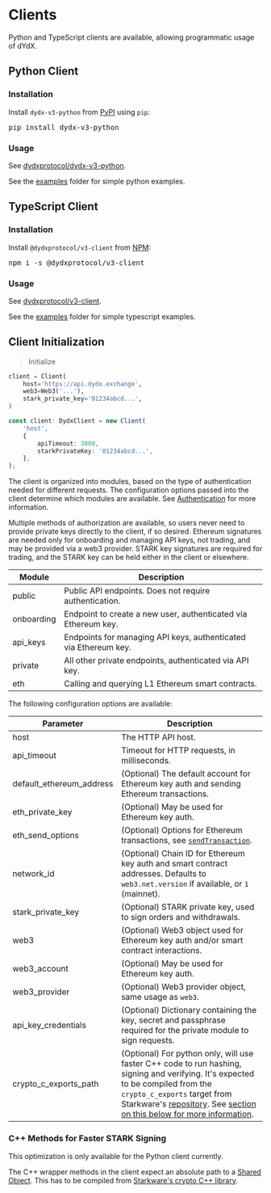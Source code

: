 # Clients

Python and TypeScript clients are available, allowing programmatic usage of dYdX.

## Python Client

### Installation

Install `dydx-v3-python` from [PyPI](https://pypi.org/project/dydx-v3-python) using `pip`:

<pre class="center-column">
pip install dydx-v3-python
</pre>

### Usage

See [dydxprotocol/dydx-v3-python](https://github.com/dydxprotocol/dydx-v3-python).

See the [examples](https://github.com/dydxprotocol/dydx-v3-python/tree/master/examples) folder for simple python examples.

## TypeScript Client

### Installation

Install `@dydxprotocol/v3-client` from [NPM](https://www.npmjs.com/package/@dydxprotocol/v3-client):

<pre class="center-column">
npm i -s @dydxprotocol/v3-client
</pre>

### Usage

See [dydxprotocol/v3-client](https://github.com/dydxprotocol/v3-client).

See the [examples](https://github.com/dydxprotocol/v3-client/tree/master/examples) folder for simple typescript examples.

## Client Initialization

> Initialize

```python
client = Client(
    host='https://api.dydx.exchange',
    web3=Web3('...'),
    stark_private_key='01234abcd...',
)
```

```typescript
const client: DydxClient = new Client(
    'host',
    {
        apiTimeout: 3000,
        starkPrivateKey: '01234abcd...',
    },
);
```

The client is organized into modules, based on the type of authentication needed for different requests. The configuration options passed into the client determine which modules are available. See [Authentication](#authentication) for more information.

<aside class="notice">
Multiple methods of authorization are available, so users never need to provide private keys directly to the client, if so desired. Ethereum signatures are needed only for onboarding and managing API keys, not trading, and may be provided via a web3 provider. STARK key signatures are required for trading, and the STARK key can be held either in the client or elsewhere.
</aside>

| Module     | Description                                                      |
|------------|------------------------------------------------------------------|
| public     | Public API endpoints. Does not require authentication.           |
| onboarding | Endpoint to create a new user, authenticated via Ethereum key.   |
| api_keys   | Endpoints for managing API keys, authenticated via Ethereum key. |
| private    | All other private endpoints, authenticated via API key.          |
| eth        | Calling and querying L1 Ethereum smart contracts.                |

The following configuration options are available:

| Parameter                | Description                                                                                                                                                                          |
|--------------------------|--------------------------------------------------------------------------------------------------------------------------------------------------------------------------------------|
| host                     | The HTTP API host.                                                                                                                                                                   |
| api_timeout              | Timeout for HTTP requests, in milliseconds.                                                                                                                                          |
| default_ethereum_address | (Optional) The default account for Ethereum key auth and sending Ethereum transactions.                                                                                              |
| eth_private_key          | (Optional) May be used for Ethereum key auth.                                                                                                                                        |
| eth_send_options         | (Optional) Options for Ethereum transactions, see [`sendTransaction`](https://web3py.readthedocs.io/en/stable/web3.eth.html?highlight=signTransaction#web3.eth.Eth.sendTransaction). |
| network_id               | (Optional) Chain ID for Ethereum key auth and smart contract addresses. Defaults to `web3.net.version` if available, or `1` (mainnet).                                               |
| stark_private_key        | (Optional) STARK private key, used to sign orders and withdrawals.                                                                                                                   |
| web3                     | (Optional) Web3 object used for Ethereum key auth and/or smart contract interactions.                                                                                                |
| web3_account             | (Optional) May be used for Ethereum key auth.                                                                                                                                        |
| web3_provider            | (Optional) Web3 provider object, same usage as `web3`.                                                                                                                               |
| api_key_credentials      | (Optional) Dictionary containing the key, secret and passphrase required for the private module to sign requests.                                                                    |
| crypto_c_exports_path    | (Optional) For python only, will use faster C++ code to run hashing, signing and verifying. It's expected to be compiled from the `crypto_c_exports` target from Starkware's [repository](https://github.com/starkware-libs/crypto-cpp/blob/master/src/starkware/crypto/ffi/CMakeLists.txt). See [section on this below for more information](#c-methods-for-faster-stark-signing).|


### C++ Methods for Faster STARK Signing

<aside class="notice">
This optimization is only available for the Python client currently.
</aside>

The C++ wrapper methods in the client expect an absolute path to a [Shared Object](https://www.cprogramming.com/tutorial/shared-libraries-linux-gcc.html). This has to be compiled from [Starkware's crypto C++ library](https://github.com/starkware-libs/crypto-cpp/blob/master/src/starkware/crypto/ffi/CMakeLists.txt).
